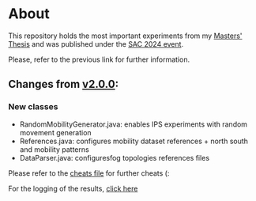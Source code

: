 # About 
This repository holds the most important experiments from my [Masters' Thesis](https://github.com/vyk1/service-placements-fog-and-mobility-a-study-towards-the-state-of-the-art) and was published under the [SAC 2024 event](https://www.sigapp.org/sac/sac2024/).

Please, refer to the previous link for further information.

## Changes from [v2.0.0](https://github.com/Cloudslab/iFogSim/releases/tag/v2.0.0):

### New classes

- RandomMobilityGenerator.java: enables IPS experiments with random movement generation
- References.java: configures mobility dataset references + north south and mobility patterns
- DataParser.java: configuresfog topologies references files

Please refer to the [cheats file](/docs/cheats.md) for further cheats (:

For the logging of the results, [click here](/docs/results-logging.md)
